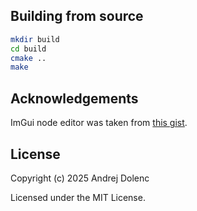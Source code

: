 ## Building from source
```sh
mkdir build
cd build
cmake ..
make
```

## Acknowledgements
ImGui node editor was taken from [this gist](https://gist.github.com/ChemistAion/0cd64b71711d81661344af040c142c1c).

## License

Copyright (c) 2025 Andrej Dolenc

Licensed under the MIT License.
